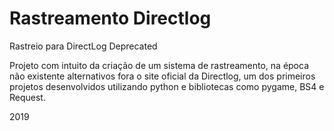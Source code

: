 # Rastreamento Directlog
Rastreio para DirectLog Deprecated

Projeto com intuito da criação de um sistema de rastreamento, na época não existente alternativos fora o site oficial da Directlog, um dos primeiros projetos desenvolvidos utilizando python e bibliotecas como pygame, BS4 e Request.

2019
